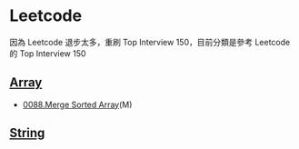 # Leetcode
因為 Leetcode 退步太多，重刷 Top Interview 150，目前分類是參考 Leetcode 的 Top Interview 150

## [Array](./Array/)
- [0088.Merge Sorted Array](./Array/0088-Merge_Sorted_Array.cpp)(M)

## [String](./String/)

